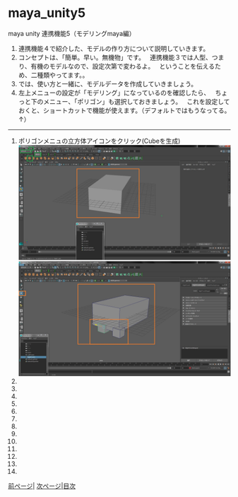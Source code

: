 # maya_unity5
maya unity 連携機能5（モデリングmaya編）


1. 連携機能４で紹介した、モデルの作り方について説明していきます。
1. コンセプトは、「簡単。早い。無機物」です。  
連携機能３では人型、つまり、有機のモデルなので、設定次第で変わるよ。  
ということを伝えるため、二種類やってます。。
1. では、使い方と一緒に、モデルデータを作成していきましょう。
1. 左上メニューの設定が「モデリング」になっているのを確認したら、  
ちょっと下のメニュー、「ポリゴン」も選択しておきましょう。  
これを設定しておくと、ショートカットで機能が使えます。（デフォルトではもうなってる。↑）

---
1. ポリゴンメニュの立方体アイコンをクリック(Cubeを生成)  
![](https://raw.githubusercontent.com/175B005/maya_unity3/master/direction1-3.jpg)
![](https://raw.githubusercontent.com/175B005/maya_unity3/master/direction2-3.jpg)
1. 
1. 
1. 
1. 
1. 
1. 
1. 
1. 
1. 
1. 
1. 
1. 
1. 

[前ページ](https://github.com/175B005/maya_unity4)| [次ページ](https://github.com/175B005/maya_unity6)|[目次](https://github.com/175B005/maya_unity_index)
